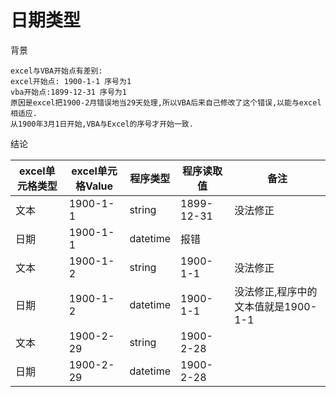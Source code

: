 # 日期类型

背景

```
excel与VBA开始点有差别:
excel开始点: 1900-1-1 序号为1
vba开始点:1899-12-31 序号为1
原因是excel把1900-2月错误地当29天处理,所以VBA后来自己修改了这个错误,以能与excel相适应.
从1900年3月1日开始,VBA与Excel的序号才开始一致.
```

结论

| excel单元格类型 | excel单元格Value | 程序类型 | 程序读取值 | 备注                                |
| --------------- | ---------------- | -------- | ---------- | ----------------------------------- |
| 文本            | 1900-1-1         | string   | 1899-12-31 | 没法修正                            |
| 日期            | 1900-1-1         | datetime | 报错       |                                     |
| 文本            | 1900-1-2         | string   | 1900-1-1   | 没法修正                            |
| 日期            | 1900-1-2         | datetime | 1900-1-1   | 没法修正,程序中的文本值就是1900-1-1 |
| 文本            | 1900-2-29        | string   | 1900-2-28  |                                     |
| 日期            | 1900-2-29        | datetime | 1900-2-28  |                                     |


​	            